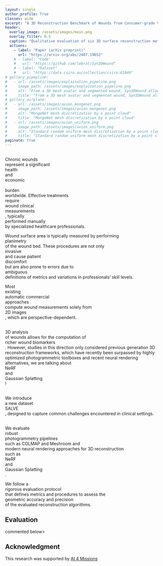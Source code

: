 ```yaml
---
layout: single
author_profile: True
classes: wide
excerpt: "A 3D Reconstruction Benchmark of Wounds from Consumer-grade Videos<br/>WACV 2025"
header:
  overlay_image: /assets/images/main.png
  overlay_filter: 0.5
  caption: "Qualitative evaluation of six 3D surface reconstruction methods using our SALVE dataset."
  actions:
    - label: "Paper (arXiv preprint)"
      url: "https://arxiv.org/abs/2407.19652"
    # - label: "Code"
    #   url: "https://github.com/lebrat/Syn3DWound"
    # - label: "Dataset"
    #   url: "https://data.csiro.au/collection/csiro:61849"
# gallery_pipepline:
#   - url: /assets/images/explaination_pipeline.png
#     image_path: /assets/images/explaination_pipeline.png
#     alt: "From a 3D mesh avatar and segmented wound, Syn3DWound allows to generate a synthetic dataset for 3D wound bed analysis."
#     title: "From a 3D mesh avatar and segmented wound, Syn3DWound allows to generate a synthetic dataset for 3D wound bed analysis."
# gallery_airplane:
#   - url: /assets/images/avion_mongenet.png
#     image_path: /assets/images/avion_mongenet.png
#     alt: "MongeNet mesh discretization by a point cloud"
#     title: "MongeNet mesh discretization by a point cloud"
#   - url: /assets/images/avion_uniform.png
#     image_path: /assets/images/avion_uniform.png
#     alt: "Standard random uniform mesh discretization by a point cloud"
#     title: "Standard random uniform mesh discretization by a point cloud"
paginate: true 
---
```


<br>Chronic wounds<br/> represent a significant <br>health<br/> and <br>economic<br/> <br>burden<br/> worldwide. Effective treatments <br>require<br/> wound clinical <br>measurements<br/>, typically <br>performed manually<br/> by specialized healthcare professionals.

Wound surface area is typically measured by performing <br>planimetry<br/> of the wound bed. These procedures are not only <br>invasive<br/> and cause patient <br>discomfort<br/> but are also prone to errors due to <br>ambiguous<br/> definitions of metrics and variations in professionals’ skill levels.
<!-- Put image -->

Most <br>existing<br/> automatic commercial <br>approaches<br/> compute wound measurements solely from <br>2D images<br/>, which are perspective-dependent.
<!-- put image -->

<br>3D analysis<br/> of wounds allows for the computation of <br>richer wound biomarkers<br/>. However, studies in this direction only considered previous generation 3D reconstruction frameworks, which have recently been surpassed by highly optimized photogrammetric toolboxes and recent neural rendering alternatives, we are talking about <br>NeRF<br/> and <br>Gaussian Splatting<br/>!
<!-- put image? -->

<br>We introduce<br/> a new dataset <br>SALVE<br/>, designed to capture common challenges encountered in clinical settings. 
<!-- put image -->

<br>We evaluate<br/> robust <br>photogrammetry pipelines<br/> such as COLMAP and Meshroom and <br>modern neural rendering approaches for 3D reconstruction<br/> such as <br>NeRF<br/> and <br>Gaussian Splatting<br/>. 
<!-- put image -->

We follow a <br>rigorous evaluation protocol<br/> that defines metrics and procedures to assess the <br>geometric accuracy and precision<br/> of the evaluated reconstruction algorithms.
<!-- put image -->


<!-- Page under developmet! -->




## Evaluation


commented below>

<!-- <br/>

If you find this work useful, please cite
```
@article{lebrat2023syn3dwound,
  title={Syn3DWound: A Synthetic Dataset for 3D Wound Bed Analysis},
  author={Lebrat, L{\'e}o and Cruz, Rodrigo Santa and Chierchia, Remi and Arzhaeva, Yulia and Armin, Mohammad Ali and Goldsmith, Joshua and Oorloff, Jeremy and Reddy, Prithvi and Nguyen, Chuong and Petersson, Lars and others},
  journal={arXiv preprint arXiv:2311.15836},
  year={2023}
}
``` -->


## Acknowledgment 
This research was supported by [AI 4 Missions](https://research.csiro.au/ai4m/ai-is-helping-to-transform-wound-care/)
